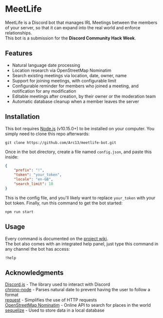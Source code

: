 # MeetLife
MeetLife is a Discord bot that manages IRL Meetings between the members of your server, so that it can expand into the real world and enforce relationships.  
This bot is a submission for the **Discord Community Hack Week**.

## Features
- Natural language date processing
- Location research via OpenStreetMap Nominatim
- Search existing meetings via location, date, owner, name
- Support for joining meetings, with configurable limit
- Configurable reminder for members who joined a meeting, and notification for any modification
- Editable meetings after creation, by their owner or the moderation team
- Automatic database cleanup when a member leaves the server

## Installation
This bot requires [Node.js](https://nodejs.org/en/) (v10.15.0+) to be installed on your computer.
You simply need to clone this repo afterwards:
```
git clone https://github.com/Arc13/meetlife-bot.git
```
Once in the bot directory, create a file named `config.json`, and paste this inside:
```JSON
{
	"prefix": "!",
	"token": "your_token",
	"locale": "en-GB",
	"search_limit": 10
}
```
This is the config file, and you'll likely want to replace `your_token` with your bot token.
Finally, run this command to get the bot started:
```
npm run start
```

## Usage
Every command is documented on the [project wiki](https://github.com/Arc13/meetlife-bot/wiki).  
The bot also comes with an integrated help panel, just type this command in any channel the bot has access:
```
!help
```

## Acknowledgments
[Discord.js](https://github.com/discordjs/discord.js/) - The library used to interact with Discord   
[chrono-node](https://github.com/wanasit/chrono) - Parses natural date to prevent having the user to follow a format   
[request](https://github.com/request/request) - Simplifies the use of HTTP requests   
[OpenStreetMap Nominatim](https://wiki.openstreetmap.org/wiki/Nominatim) - Online API to search for places in the world   
[sequelize](https://github.com/sequelize/sequelize) - Used to store data in a local database 
